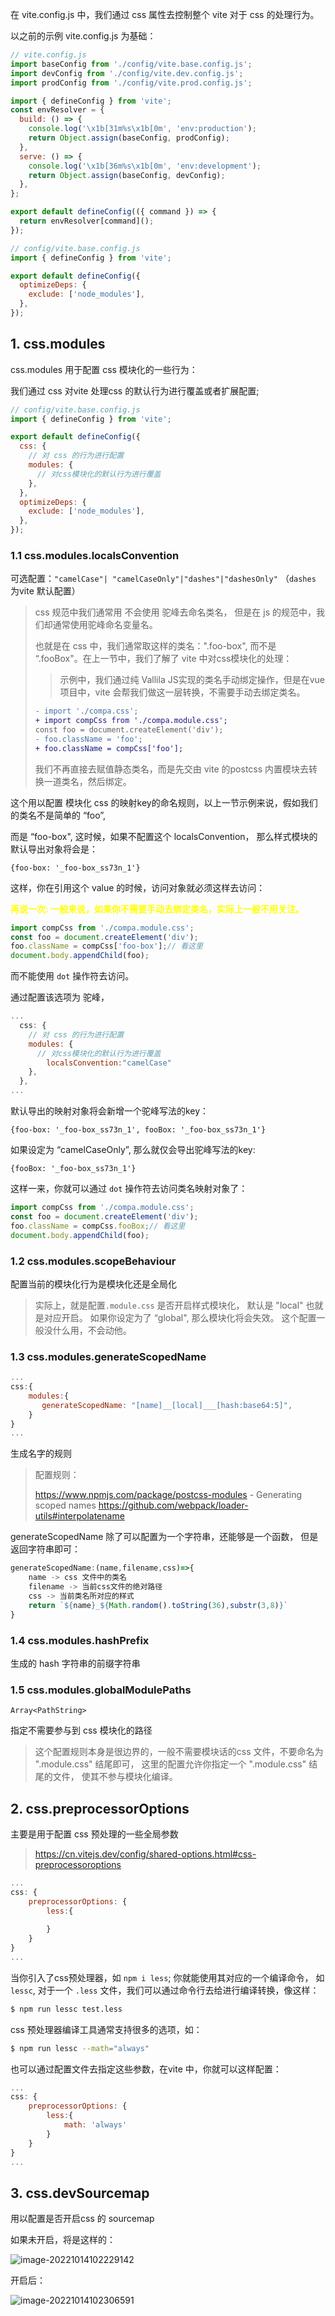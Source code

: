 在 vite.config.js 中，我们通过 css 属性去控制整个 vite 对于 css 的处理行为。

以之前的示例 vite.config.js 为基础：

```js
// vite.config.js
import baseConfig from './config/vite.base.config.js';
import devConfig from './config/vite.dev.config.js';
import prodConfig from './config/vite.prod.config.js';

import { defineConfig } from 'vite';
const envResolver = {
  build: () => {
    console.log('\x1b[31m%s\x1b[0m', 'env:production');
    return Object.assign(baseConfig, prodConfig);
  },
  serve: () => {
    console.log('\x1b[36m%s\x1b[0m', 'env:development');
    return Object.assign(baseConfig, devConfig);
  },
};

export default defineConfig(({ command }) => {
  return envResolver[command]();
});
```

```js
// config/vite.base.config.js
import { defineConfig } from 'vite';

export default defineConfig({
  optimizeDeps: {
    exclude: ['node_modules'],
  },
});
```



## 1. css.modules

css.modules 用于配置 css 模块化的一些行为：

我们通过 css 对vite 处理css 的默认行为进行覆盖或者扩展配置;

```js
// config/vite.base.config.js
import { defineConfig } from 'vite';

export default defineConfig({
  css: {
    // 对 css 的行为进行配置
    modules: {
      // 对css模块化的默认行为进行覆盖
    },
  },
  optimizeDeps: {
    exclude: ['node_modules'],
  },
});
```

### 1.1 css.modules.localsConvention

可选配置：`"camelCase"| "camelCaseOnly"|"dashes"|"dashesOnly"` （`dashes` 为vite 默认配置）

> css 规范中我们通常用 不会使用 驼峰去命名类名， 但是在 js 的规范中，我们却通常使用驼峰命名变量名。 
>
> 也就是在 css 中，我们通常取这样的类名：".foo-box", 而不是 “.fooBox"。在上一节中，我们了解了 vite 中对css模块化的处理：
>
> > 示例中，我们通过纯 Vallila JS实现的类名手动绑定操作，但是在vue 项目中，vite 会帮我们做这一层转换，不需要手动去绑定类名。
>
> ```diff
> - import './compa.css';
> + import compCss from './compa.module.css';
> const foo = document.createElement('div');
> - foo.className = 'foo';
> + foo.className = compCss['foo'];
> ```
>
> 我们不再直接去赋值静态类名，而是先交由 vite 的postcss 内置模块去转换一道类名，然后绑定。 

这个用以配置 模块化 css 的映射key的命名规则，以上一节示例来说，假如我们的类名不是简单的 “foo”,

而是 “foo-box", 这时候，如果不配置这个 localsConvention， 那么样式模块的默认导出对象将会是：

`{foo-box: '_foo-box_ss73n_1'}`

这样，你在引用这个 value 的时候，访问对象就必须这样去访问：

**<span style="color:yellow">再说一次: 一般来说，如果你不需要手动去绑定类名，实际上一般不用关注。 </span>**

```js
import compCss from './compa.module.css';
const foo = document.createElement('div');
foo.className = compCss['foo-box'];// 看这里
document.body.appendChild(foo);
```

而不能使用 `dot` 操作符去访问。 

通过配置该选项为 驼峰， 

```js
...
  css: {
    // 对 css 的行为进行配置
    modules: {
      // 对css模块化的默认行为进行覆盖
        localsConvention:"camelCase"
    },
  },
...
```

默认导出的映射对象将会新增一个驼峰写法的key：

`{foo-box: '_foo-box_ss73n_1', fooBox: '_foo-box_ss73n_1'}`

如果设定为 “camelCaseOnly”, 那么就仅会导出驼峰写法的key:

`{fooBox: '_foo-box_ss73n_1'}`

这样一来，你就可以通过 `dot` 操作符去访问类名映射对象了：
```js
import compCss from './compa.module.css';
const foo = document.createElement('div');
foo.className = compCss.fooBox;// 看这里
document.body.appendChild(foo);
```



### 1.2 css.modules.scopeBehaviour

配置当前的模块化行为是模块化还是全局化 

> 实际上，就是配置`.module.css` 是否开启样式模块化， 默认是 "local" 也就是对应开启。 如果你设定为了 “global", 那么模块化将会失效。 这个配置一般没什么用，不会动他。



### 1.3 css.modules.generateScopedName

```js
...
css:{
    modules:{
 	   generateScopedName: "[name]__[local]___[hash:base64:5]",        
    }
}
...
```

生成名字的规则

> 配置规则：
>
> https://www.npmjs.com/package/postcss-modules - Generating scoped names
> https://github.com/webpack/loader-utils#interpolatename

generateScopedName 除了可以配置为一个字符串，还能够是一个函数， 但是返回字符串即可：

```js
generateScopedName:(name,filename,css)=>{
    name -> css 文件中的类名
    filename -> 当前css文件的绝对路径
    css -> 当前类名所对应的样式
    return `${name}_${Math.random().toString(36),substr(3,8)}`
}
```



### 1.4 css.modules.hashPrefix

生成的 hash 字符串的前缀字符串

### 1.5 css.modules.globalModulePaths

`Array<PathString>`

指定不需要参与到 css 模块化的路径

> 这个配置规则本身是很边界的，一般不需要模块话的css 文件，不要命名为 ".module.css" 结尾即可， 这里的配置允许你指定一个 ".module.css" 结尾的文件， 使其不参与模块化编译。





## 2. css.preprocessorOptions

主要是用于配置 css 预处理的一些全局参数

> https://cn.vitejs.dev/config/shared-options.html#css-preprocessoroptions

```js
...
css: {
    preprocessorOptions: {
		less:{
            
        }
    }
}
...
```

当你引入了css预处理器，如 `npm i less`; 你就能使用其对应的一个编译命令， 如 `lessc`, 对于一个 `.less` 文件，我们可以通过命令行去给进行编译转换，像这样：

```bash
$ npm run lessc test.less
```

css 预处理器编译工具通常支持很多的选项，如：

```bash
$ npm run lessc --math="always"
```

也可以通过配置文件去指定这些参数，在vite 中，你就可以这样配置：

```js
...
css: {
    preprocessorOptions: {
		less:{
            math: 'always'
        }
    }
}
...
```



## 3. css.devSourcemap

用以配置是否开启css 的 sourcemap

如果未开启，将是这样的：

![image-20221014102229142](P11_vite配置文件中css配置流程.assets/image-20221014102229142.png)

开启后：

![image-20221014102306591](P11_vite配置文件中css配置流程.assets/image-20221014102306591.png)



